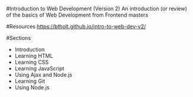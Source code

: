 #Introduction to Web Development (Version 2)
An introduction (or review) of  the basics of Web Development from Frontend masters

#Resources
https://btholt.github.io/intro-to-web-dev-v2/

#Sections
* Introduction
* Learning HTML
* Learning CSS
* Learning JavaScript
* Using Ajax and Node.js
* Learning Git
* Using Node.js